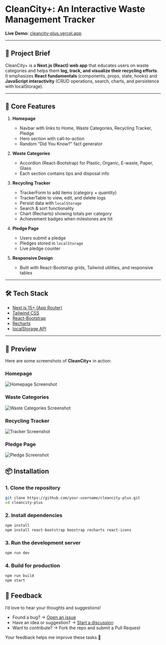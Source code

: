 # CleanCity+: An Interactive Waste Management Tracker

**Live Demo:** [cleancity-plus.vercel.app](https://cleancity-plus.vercel.app/)

---

## 📖 Project Brief

CleanCity+ is a **Next.js (React) web app** that educates users on waste categories and helps them **log, track, and visualize their recycling efforts**.  
It emphasizes **React fundamentals** (components, props, state, hooks) and **JavaScript interactivity** (CRUD operations, search, charts, and persistence with localStorage).

---

## 🎯 Core Features

1. **Homepage**
   - Navbar with links to Home, Waste Categories, Recycling Tracker, Pledge
   - Hero section with call-to-action
   - Random “Did You Know?” fact generator

2. **Waste Categories**
   - Accordion (React-Bootstrap) for Plastic, Organic, E-waste, Paper, Glass
   - Each section contains tips and disposal info

3. **Recycling Tracker**
   - TrackerForm to add items (category + quantity)
   - TrackerTable to view, edit, and delete logs
   - Persist data with `localStorage`
   - Search & sort functionality
   - Chart (Recharts) showing totals per category
   - Achievement badges when milestones are hit

4. **Pledge Page**
   - Users submit a pledge
   - Pledges stored in `localStorage`
   - Live pledge counter

5. **Responsive Design**
   - Built with React-Bootstrap grids, Tailwind utilities, and responsive tables

---

## 🛠️ Tech Stack

- [Next.js 15+ (App Router)](https://nextjs.org/docs/app)
- [Tailwind CSS](https://tailwindcss.com/)
- [React-Bootstrap](https://react-bootstrap.github.io/)
- [Recharts](https://recharts.org/)
- [localStorage API](https://developer.mozilla.org/en-US/docs/Web/API/Window/localStorage)

---

## 📸 Preview

Here are some screenshots of **CleanCity+** in action:

### Homepage

![Homepage Screenshot](./public/screenshots/home.png)

### Waste Categories

![Waste Categories Screenshot](./public/screenshots/categories.png)

### Recycling Tracker

![Tracker Screenshot](./public/screenshots/tracker.png)

### Pledge Page

![Pledge Screenshot](./public/screenshots/pledge.png)

## 📦 Installation

### 1. Clone the repository

```bash
git clone https://github.com/your-username/cleancity-plus.git
cd cleancity-plus
```

### 2. Install dependencies

```bash
npm install
npm install react-bootstrap boostrap recharts react-icons
```

### 3. Run the development server

```bash
npm run dev
```

### 4. Build for production

```bash
npm run build
npm start
```

## 💬 Feedback

I’d love to hear your thoughts and suggestions!  

- Found a bug? → [Open an issue](../../issues)  
- Have an idea or suggestion? → [Start a discussion](../../discussions)  
- Want to contribute? → Fork the repo and submit a Pull Request  

Your feedback helps me improve these tasks 🚀
